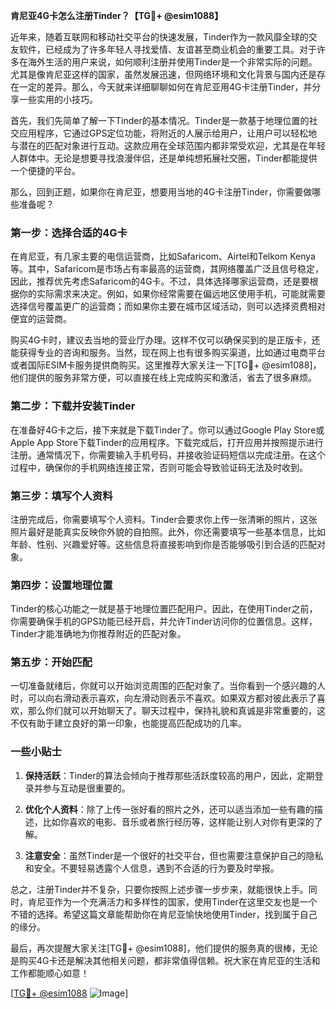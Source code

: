 **肯尼亚4G卡怎么注册Tinder？【TG💪+ @esim1088】**

近年来，随着互联网和移动社交平台的快速发展，Tinder作为一款风靡全球的交友软件，已经成为了许多年轻人寻找爱情、友谊甚至商业机会的重要工具。对于许多在海外生活的用户来说，如何顺利注册并使用Tinder是一个非常实际的问题。尤其是像肯尼亚这样的国家，虽然发展迅速，但网络环境和文化背景与国内还是存在一定的差异。那么，今天就来详细聊聊如何在肯尼亚用4G卡注册Tinder，并分享一些实用的小技巧。

首先，我们先简单了解一下Tinder的基本情况。Tinder是一款基于地理位置的社交应用程序，它通过GPS定位功能，将附近的人展示给用户，让用户可以轻松地与潜在的匹配对象进行互动。这款应用在全球范围内都非常受欢迎，尤其是在年轻人群体中。无论是想要寻找浪漫伴侣，还是单纯想拓展社交圈，Tinder都能提供一个便捷的平台。

那么，回到正题，如果你在肯尼亚，想要用当地的4G卡注册Tinder，你需要做哪些准备呢？

### **第一步：选择合适的4G卡**
在肯尼亚，有几家主要的电信运营商，比如Safaricom、Airtel和Telkom Kenya等。其中，Safaricom是市场占有率最高的运营商，其网络覆盖广泛且信号稳定，因此，推荐优先考虑Safaricom的4G卡。不过，具体选择哪家运营商，还是要根据你的实际需求来决定。例如，如果你经常需要在偏远地区使用手机，可能就需要选择信号覆盖更广的运营商；而如果你主要在城市区域活动，则可以选择资费相对便宜的运营商。

购买4G卡时，建议去当地的营业厅办理。这样不仅可以确保买到的是正版卡，还能获得专业的咨询和服务。当然，现在网上也有很多购买渠道，比如通过电商平台或者国际ESIM卡服务提供商购买。这里推荐大家关注一下[TG💪+ @esim1088]，他们提供的服务非常方便，可以直接在线上完成购买和激活，省去了很多麻烦。

### **第二步：下载并安装Tinder**
在准备好4G卡之后，接下来就是下载Tinder了。你可以通过Google Play Store或Apple App Store下载Tinder的应用程序。下载完成后，打开应用并按照提示进行注册。通常情况下，你需要输入手机号码，并接收验证码短信以完成注册。在这个过程中，确保你的手机网络连接正常，否则可能会导致验证码无法及时收到。

### **第三步：填写个人资料**
注册完成后，你需要填写个人资料。Tinder会要求你上传一张清晰的照片，这张照片最好是能真实反映你外貌的自拍照。此外，你还需要填写一些基本信息，比如年龄、性别、兴趣爱好等。这些信息将直接影响到你是否能够吸引到合适的匹配对象。

### **第四步：设置地理位置**
Tinder的核心功能之一就是基于地理位置匹配用户。因此，在使用Tinder之前，你需要确保手机的GPS功能已经开启，并允许Tinder访问你的位置信息。这样，Tinder才能准确地为你推荐附近的匹配对象。

### **第五步：开始匹配**
一切准备就绪后，你就可以开始浏览周围的匹配对象了。当你看到一个感兴趣的人时，可以向右滑动表示喜欢，向左滑动则表示不喜欢。如果双方都对彼此表示了喜欢，那么你们就可以开始聊天了。聊天过程中，保持礼貌和真诚是非常重要的，这不仅有助于建立良好的第一印象，也能提高匹配成功的几率。

### **一些小贴士**
1. **保持活跃**：Tinder的算法会倾向于推荐那些活跃度较高的用户，因此，定期登录并参与互动是很重要的。
   
2. **优化个人资料**：除了上传一张好看的照片之外，还可以适当添加一些有趣的描述，比如你喜欢的电影、音乐或者旅行经历等，这样能让别人对你有更深的了解。

3. **注意安全**：虽然Tinder是一个很好的社交平台，但也需要注意保护自己的隐私和安全。不要轻易透露个人信息，遇到不合适的行为要及时举报。

总之，注册Tinder并不复杂，只要你按照上述步骤一步步来，就能很快上手。同时，肯尼亚作为一个充满活力和多样性的国家，使用Tinder在这里交友也是一个不错的选择。希望这篇文章能帮助你在肯尼亚愉快地使用Tinder，找到属于自己的缘分。

最后，再次提醒大家关注[TG💪+ @esim1088]，他们提供的服务真的很棒，无论是购买4G卡还是解决其他相关问题，都非常值得信赖。祝大家在肯尼亚的生活和工作都能顺心如意！

[[TG💪+ @esim1088](https://t.me/s/esim1088) ![Image](https://i.postimg.cc/4NQfJmqS/Snipaste-2025-05-13-00-14-12.png)]